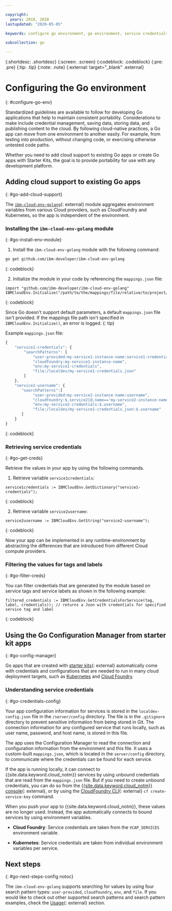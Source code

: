 ```yaml
---

copyright:
  years: 2018, 2020
lastupdated: "2020-05-05"

keywords: configure go environment, go environment, service credentials, credentials, variables, configuration

subcollection: go

---
```


{:shortdesc: .shortdesc}
{:screen: .screen}
{:codeblock: .codeblock}
{:pre: .pre}
{:tip: .tip}
{:note: .note}
{:external: target="_blank" .external}

# Configuring the Go environment
{: #configure-go-env}

Standardized guidelines are available to follow for developing Go applications that help to maintain consistent portability. Considerations to make include credential management, saving data, storing data, and publishing content to the cloud. By following cloud-native practices, a Go app can move from one environment to another easily. For example, from testing into production, without changing code, or exercising otherwise untested code paths.

Whether you need to add cloud support to existing Go apps or create Go apps with Starter Kits, the goal is to provide portability for use with any development platform.

## Adding cloud support to existing Go apps
{: #go-add-cloud-support}

The [`ibm-cloud-env-golang`](https://github.com/ibm-developer/ibm-cloud-env-golang){: external} module aggregates environment variables from various Cloud providers, such as CloudFoundry and Kubernetes, so the app is independent of the environment.

### Installing the `ibm-cloud-env-golang` module
{: #go-install-env-module}

1. Install the `ibm-cloud-env-golang` module with the following command:
  ```bash
  go get github.com/ibm-developer/ibm-cloud-env-golang
  ```
  {: codeblock}

2. Initialize the module in your code by referencing the `mappings.json` file:
  ```golang
  import "github.com/ibm-developer/ibm-cloud-env-golang"
  IBMCloudEnv.Initialize("/path/to/the/mappings/file/relative/to/project/root")
  ```
  {: codeblock}

  Since Go doesn't support default parameters, a default `mappings.json` file isn't provided. If the mappings file path isn't specified in `IBMCloudEnv.Initialize()`, an error is logged. 
  {: tip}

  Example `mappings.json` file:
  ```javascript
  {
      "service1-credentials": {
          "searchPatterns": [
              "user-provided:my-service1-instance-name:service1-credentials",
              "cloudfoundry:my-service1-instance-name", 
              "env:my-service1-credentials", 
              "file:/localdev/my-service1-credentials.json" 
          ]
      },
      "service2-username": {
         "searchPatterns":[
              "user-provided:my-service2-instance-name:username",
              "cloudfoundry:$.service2[@.name=='my-service2-instance-name'].credentials.username",
              "env:my-service2-credentials:$.username",
              "file:/localdev/my-service1-credentials.json:$.username"
         ]
      }
  }
  ```
  {: codeblock}

### Retrieving service credentials
{: #go-get-creds}

Retrieve the values in your app by using the following commands.

1. Retrieve variable `service1credentials`:
  ```golang
  service1credentials := IBMCloudEnv.GetDictionary("service1-credentials"); 
  ```
  {: codeblock}

2. Retrieve variable `service2username`:
  ```golang
  service2username := IBMCloudEnv.GetString("service2-username");
  ```
  {: codeblock}

Now your app can be implemented in any runtime-environment by abstracting the differences that are introduced from different Cloud compute providers.

### Filtering the values for tags and labels
{: #go-filter-creds}

You can filter credentials that are generated by the module based on service tags and service labels as shown in the following example:
```golang
filtered_credentials := IBMCloudEnv.GetCredentialsForService(tag, label, credentials)); // returns a Json with credentials for specified service tag and label
```
{: codeblock}

## Using the Go Configuration Manager from starter kit apps
{: #go-config-manager}

Go apps that are created with [starter kits](https://cloud.ibm.com/developer/appservice/starter-kits){: external} automatically come with credentials and configurations that are needed to run in many cloud deployment targets, such as [Kubernetes](/docs/containers?topic=containers-getting-started) and [Cloud Foundry](/docs/cloud-foundry?topic=cloud-foundry-what-is-cloud-foundry).

### Understanding service credentials
{: #go-credentials-config}

Your app configuration information for services is stored in the `localdev-config.json` file in the `/server/config` directory. The file is in the `.gitignore` directory to prevent sensitive information from being stored in Git. The connection information for any configured service that runs locally, such as user name, password, and host name, is stored in this file.

The app uses the Configuration Manager to read the connection and configuration information from the environment and this file. It uses a custom-built `mappings.json`, which is located in the `server/config` directory, to communicate where the credentials can be found for each service.

If the app is running locally, it can connect to {{site.data.keyword.cloud_notm}} services by using unbound credentials that are read from the `mappings.json` file. But if you need to create unbound credentials, you can do so from the [{{site.data.keyword.cloud_notm}} console](https://{DomainName}){: external}, or by using the [CloudFoundry CLI](https://docs.cloudfoundry.org/cf-cli/){: external} `cf create-service-key` command.

When you push your app to {{site.data.keyword.cloud_notm}}, these values are no longer used. Instead, the app automatically connects to bound services by using environment variables. 

* **Cloud Foundry**: Service credentials are taken from the `VCAP_SERVICES` environment variable.

* **Kubernetes**: Service credentials are taken from individual environment variables per service.

## Next steps
{: #go-next-steps-config notoc}

The `ibm-cloud-env-golang` supports searching for values by using four search pattern types: `user-provided`, `cloudfoundry`, `env`, and `file`. If you would like to check out other supported search patterns and search pattern examples, check the [Usage](https://github.com/ibm-developer/ibm-cloud-env-golang#usage){: external} section.